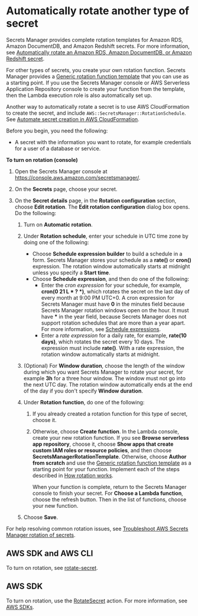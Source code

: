 # Automatically rotate another type of secret<a name="rotate-secrets_turn-on-for-other"></a>

Secrets Manager provides complete rotation templates for Amazon RDS, Amazon DocumentDB, and Amazon Redshift secrets\. For more information, see [Automatically rotate an Amazon RDS, Amazon DocumentDB, or Amazon Redshift secret](rotate-secrets_turn-on-for-db.md)\.

For other types of secrets, you create your own rotation function\. Secrets Manager provides a [Generic rotation function template](reference_available-rotation-templates.md#sar-template-generic) that you can use as a starting point\. If you use the Secrets Manager console or AWS Serverless Application Repository console to create your function from the template, then the Lambda execution role is also automatically set up\. 

Another way to automatically rotate a secret is to use AWS CloudFormation to create the secret, and include `AWS::SecretsManager::RotationSchedule`\. See [Automate secret creation in AWS CloudFormation](https://docs.aws.amazon.com/secretsmanager/latest/userguide/integrating_cloudformation.html)\.

 

Before you begin, you need the following:
+ A secret with the information you want to rotate, for example credentials for a user of a database or service\.

**To turn on rotation \(console\)**

1. Open the Secrets Manager console at [https://console\.aws\.amazon\.com/secretsmanager/](https://console.aws.amazon.com/secretsmanager/)\.

1. On the **Secrets** page, choose your secret\.

1. On the **Secret details** page, in the **Rotation configuration** section, choose **Edit rotation**\. The **Edit rotation configuration** dialog box opens\. Do the following:

   1. Turn on **Automatic rotation**\.

   1. Under **Rotation schedule**, enter your schedule in UTC time zone by doing one of the following:
      + Choose **Schedule expression builder** to build a schedule in a form\. Secrets Manager stores your schedule as a **rate\(\)** or **cron\(\)** expression\. The rotation window automatically starts at midnight unless you specify a **Start time**\. 
      + Choose **Schedule expression**, and then do one of the following:
        + Enter the *cron expression* for your schedule, for example, **cron\(0 21 L \* ? \*\)**, which rotates the secret on the last day of every month at 9:00 PM UTC\+0\. A cron expression for Secrets Manager must have **0** in the minutes field because Secrets Manager rotation windows open on the hour\. It must have **\*** in the year field, because Secrets Manager does not support rotation schedules that are more than a year apart\. For more information, see [Schedule expressions](rotate-secrets_schedule.md)\. 
        + Enter a *rate expression* for a daily rate, for example, **rate\(10 days\)**, which rotates the secret every 10 days\. The expression must include **rate\(\)**\. With a rate expression, the rotation window automatically starts at midnight\.

   1. \(Optional\) For **Window duration**, choose the length of the window during which you want Secrets Manager to rotate your secret, for example **3h** for a three hour window\. The window must not go into the next UTC day\. The rotation window automatically ends at the end of the day if you don't specify **Window duration**\. 

   1. Under **Rotation function**, do one of the following:

      1. If you already created a rotation function for this type of secret, choose it\.

      1. Otherwise, choose **Create function**\. In the Lambda console, create your new rotation function\. If you see **Browse serverless app repository**, choose it, choose **Show apps that create custom IAM roles or resource policies**, and then choose **SecretsManagerRotationTemplate**\. Otherwise, choose **Author from scratch** and use the [Generic rotation function template](reference_available-rotation-templates.md#sar-template-generic) as a starting point for your function\. Implement each of the steps described in [How rotation works](rotate-secrets_how.md)\.

         When your function is complete, return to the Secrets Manager console to finish your secret\. For **Choose a Lambda function**, choose the refresh button\. Then in the list of functions, choose your new function\.

   1. Choose **Save**\.

For help resolving common rotation issues, see [Troubleshoot AWS Secrets Manager rotation of secrets](troubleshoot_rotation.md)\.

## AWS SDK and AWS CLI<a name="rotating-secrets-other_cli"></a>

To turn on rotation, see [rotate\-secret](https://docs.aws.amazon.com/cli/latest/reference/secretsmanager/rotate-secret.html)\.

## AWS SDK<a name="rotating-secrets-other_sdk"></a>

To turn on rotation, use the [RotateSecret](https://docs.aws.amazon.com/secretsmanager/latest/apireference/API_RotateSecret.html) action\. For more information, see [AWS SDKs](asm_access.md#asm-sdks)\.